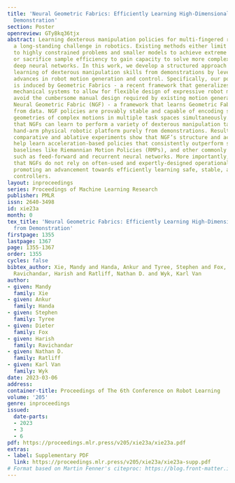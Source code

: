 ```yaml
---
title: 'Neural Geometric Fabrics: Efficiently Learning High-Dimensional Policies from
  Demonstration'
section: Poster
openreview: GTyBkq36tjx
abstract: Learning dexterous manipulation policies for multi-fingered robots has been
  a long-standing challenge in robotics. Existing methods either limit themselves
  to highly constrained problems and smaller models to achieve extreme sample efficiency
  or sacrifice sample efficiency to gain capacity to solve more complex tasks with
  deep neural networks. In this work, we develop a structured approach to sample-efficient
  learning of dexterous manipulation skills from demonstrations by leveraging recent
  advances in robot motion generation and control. Specifically, our policy structure
  is induced by Geometric Fabrics - a recent framework that generalizes classical
  mechanical systems to allow for flexible design of expressive robot motions. To
  avoid the cumbersome manual design required by existing motion generators, we introduce
  Neural Geometric Fabric (NGF) - a framework that learns Geometric Fabric-based policies
  from data. NGF policies are provably stable and capable of encoding speed-invariant
  geometries of complex motions in multiple task spaces simultaneously. We demonstrate
  that NGFs can learn to perform a variety of dexterous manipulation tasks on a 23-DoF
  hand-arm physical robotic platform purely from demonstrations. Results from comprehensive
  comparative and ablative experiments show that NGF’s structure and action spaces
  help learn acceleration-based policies that consistently outperform state-of-the-art
  baselines like Riemannian Motion Policies (RMPs), and other commonly used networks,
  such as feed-forward and recurrent neural networks. More importantly, we demonstrate
  that NGFs do not rely on often-used and expertly-designed operational-space controllers,
  promoting an advancement towards efficiently learning safe, stable, and high-dimensional
  controllers.
layout: inproceedings
series: Proceedings of Machine Learning Research
publisher: PMLR
issn: 2640-3498
id: xie23a
month: 0
tex_title: 'Neural Geometric Fabrics: Efficiently Learning High-Dimensional Policies
  from Demonstration'
firstpage: 1355
lastpage: 1367
page: 1355-1367
order: 1355
cycles: false
bibtex_author: Xie, Mandy and Handa, Ankur and Tyree, Stephen and Fox, Dieter and
  Ravichandar, Harish and Ratliff, Nathan D. and Wyk, Karl Van
author:
- given: Mandy
  family: Xie
- given: Ankur
  family: Handa
- given: Stephen
  family: Tyree
- given: Dieter
  family: Fox
- given: Harish
  family: Ravichandar
- given: Nathan D.
  family: Ratliff
- given: Karl Van
  family: Wyk
date: 2023-03-06
address:
container-title: Proceedings of The 6th Conference on Robot Learning
volume: '205'
genre: inproceedings
issued:
  date-parts:
  - 2023
  - 3
  - 6
pdf: https://proceedings.mlr.press/v205/xie23a/xie23a.pdf
extras:
- label: Supplementary PDF
  link: https://proceedings.mlr.press/v205/xie23a/xie23a-supp.pdf
# Format based on Martin Fenner's citeproc: https://blog.front-matter.io/posts/citeproc-yaml-for-bibliographies/
---
```

